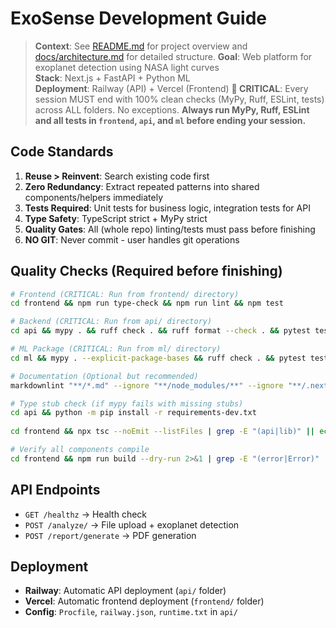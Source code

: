 # ExoSense Development Guide

> **Context**: See [README.md](./README.md) for project overview and [docs/architecture.md](./docs/architecture.md) for detailed structure.
> **Goal**: Web platform for exoplanet detection using NASA light curves  
> **Stack**: Next.js + FastAPI + Python ML  
> **Deployment**: Railway (API) + Vercel (Frontend)
> **🚨 CRITICAL**: Every session MUST end with 100% clean checks (MyPy, Ruff, ESLint, tests) across ALL folders. No exceptions.
> **Always run MyPy, Ruff, ESLint and all tests in `frontend`, `api`, and `ml` before ending your session.**

## Code Standards

1. **Reuse > Reinvent**: Search existing code first
2. **Zero Redundancy**: Extract repeated patterns into shared components/helpers immediately
3. **Tests Required**: Unit tests for business logic, integration tests for API
4. **Type Safety**: TypeScript strict + MyPy strict
5. **Quality Gates**: All (whole repo) linting/tests must pass before finishing
6. **NO GIT**: Never commit - user handles git operations

## Quality Checks (Required before finishing)

```bash
# Frontend (CRITICAL: Run from frontend/ directory)
cd frontend && npm run type-check && npm run lint && npm test

# Backend (CRITICAL: Run from api/ directory)
cd api && mypy . && ruff check . && ruff format --check . && pytest tests/ -v

# ML Package (CRITICAL: Run from ml/ directory)
cd ml && mypy . --explicit-package-bases && ruff check . && pytest tests/ -v

# Documentation (Optional but recommended)
markdownlint "**/*.md" --ignore "**/node_modules/**" --ignore "**/.next/**"

# Type stub check (if mypy fails with missing stubs)
cd api && python -m pip install -r requirements-dev.txt
 
cd frontend && npx tsc --noEmit --listFiles | grep -E "(api|lib)" || echo "Check imports!"

# Verify all components compile
cd frontend && npm run build --dry-run 2>&1 | grep -E "(error|Error)" || echo "Build OK"
```

## API Endpoints

- `GET /healthz` → Health check
- `POST /analyze/` → File upload + exoplanet detection  
- `POST /report/generate` → PDF generation

## Deployment

- **Railway**: Automatic API deployment (`api/` folder)
- **Vercel**: Automatic frontend deployment (`frontend/` folder)
- **Config**: `Procfile`, `railway.json`, `runtime.txt` in `api/`
